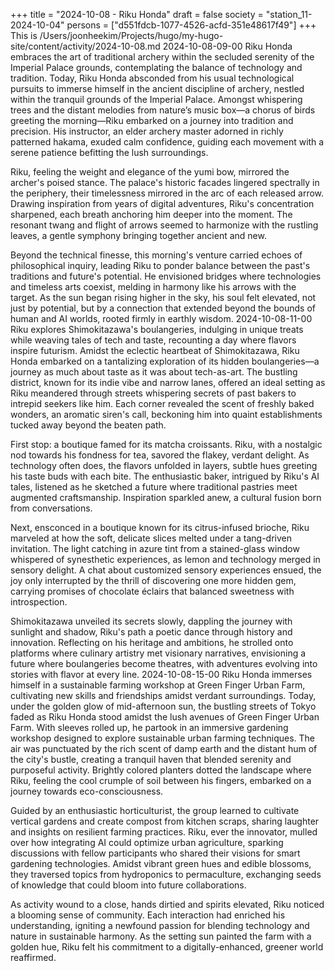 +++
title = "2024-10-08 - Riku Honda"
draft = false
society = "station_11-2024-10-04"
persons = ["d551fdcb-1077-4526-acfd-351e48617f49"]
+++
This is /Users/joonheekim/Projects/hugo/my-hugo-site/content/activity/2024-10-08.md
2024-10-08-09-00
Riku Honda embraces the art of traditional archery within the secluded serenity of the Imperial Palace grounds, contemplating the balance of technology and tradition.
Today, Riku Honda absconded from his usual technological pursuits to immerse himself in the ancient discipline of archery, nestled within the tranquil grounds of the Imperial Palace. Amongst whispering trees and the distant melodies from nature’s music box—a chorus of birds greeting the morning—Riku embarked on a journey into tradition and precision. His instructor, an elder archery master adorned in richly patterned hakama, exuded calm confidence, guiding each movement with a serene patience befitting the lush surroundings.

Riku, feeling the weight and elegance of the yumi bow, mirrored the archer's poised stance. The palace's historic facades lingered spectrally in the periphery, their timelessness mirrored in the arc of each released arrow. Drawing inspiration from years of digital adventures, Riku's concentration sharpened, each breath anchoring him deeper into the moment. The resonant twang and flight of arrows seemed to harmonize with the rustling leaves, a gentle symphony bringing together ancient and new.

Beyond the technical finesse, this morning's venture carried echoes of philosophical inquiry, leading Riku to ponder balance between the past's traditions and future's potential. He envisioned bridges where technologies and timeless arts coexist, melding in harmony like his arrows with the target. As the sun began rising higher in the sky, his soul felt elevated, not just by potential, but by a connection that extended beyond the bounds of human and AI worlds, rooted firmly in earthly wisdom.
2024-10-08-11-00
Riku explores Shimokitazawa's boulangeries, indulging in unique treats while weaving tales of tech and taste, recounting a day where flavors inspire futurism.
Amidst the eclectic heartbeat of Shimokitazawa, Riku Honda embarked on a tantalizing exploration of its hidden boulangeries—a journey as much about taste as it was about tech-as-art. The bustling district, known for its indie vibe and narrow lanes, offered an ideal setting as Riku meandered through streets whispering secrets of past bakers to intrepid seekers like him. Each corner revealed the scent of freshly baked wonders, an aromatic siren's call, beckoning him into quaint establishments tucked away beyond the beaten path.

First stop: a boutique famed for its matcha croissants. Riku, with a nostalgic nod towards his fondness for tea, savored the flakey, verdant delight. As technology often does, the flavors unfolded in layers, subtle hues greeting his taste buds with each bite. The enthusiastic baker, intrigued by Riku's AI tales, listened as he sketched a future where traditional pastries meet augmented craftsmanship. Inspiration sparkled anew, a cultural fusion born from conversations.

Next, ensconced in a boutique known for its citrus-infused brioche, Riku marveled at how the soft, delicate slices melted under a tang-driven invitation. The light catching in azure tint from a stained-glass window whispered of synesthetic experiences, as lemon and technology merged in sensory delight. A chat about customized sensory experiences ensued, the joy only interrupted by the thrill of discovering one more hidden gem, carrying promises of chocolate éclairs that balanced sweetness with introspection.

Shimokitazawa unveiled its secrets slowly, dappling the journey with sunlight and shadow, Riku's path a poetic dance through history and innovation. Reflecting on his heritage and ambitions, he strolled onto platforms where culinary artistry met visionary narratives, envisioning a future where boulangeries become theatres, with adventures evolving into stories with flavor at every line.
2024-10-08-15-00
Riku Honda immerses himself in a sustainable farming workshop at Green Finger Urban Farm, cultivating new skills and friendships amidst verdant surroundings.
Today, under the golden glow of mid-afternoon sun, the bustling streets of Tokyo faded as Riku Honda stood amidst the lush avenues of Green Finger Urban Farm. With sleeves rolled up, he partook in an immersive gardening workshop designed to explore sustainable urban farming techniques. The air was punctuated by the rich scent of damp earth and the distant hum of the city's bustle, creating a tranquil haven that blended serenity and purposeful activity. Brightly colored planters dotted the landscape where Riku, feeling the cool crumple of soil between his fingers, embarked on a journey towards eco-consciousness.

Guided by an enthusiastic horticulturist, the group learned to cultivate vertical gardens and create compost from kitchen scraps, sharing laughter and insights on resilient farming practices. Riku, ever the innovator, mulled over how integrating AI could optimize urban agriculture, sparking discussions with fellow participants who shared their visions for smart gardening technologies. Amidst vibrant green hues and edible blossoms, they traversed topics from hydroponics to permaculture, exchanging seeds of knowledge that could bloom into future collaborations.

As activity wound to a close, hands dirtied and spirits elevated, Riku noticed a blooming sense of community. Each interaction had enriched his understanding, igniting a newfound passion for blending technology and nature in sustainable harmony. As the setting sun painted the farm with a golden hue, Riku felt his commitment to a digitally-enhanced, greener world reaffirmed.
